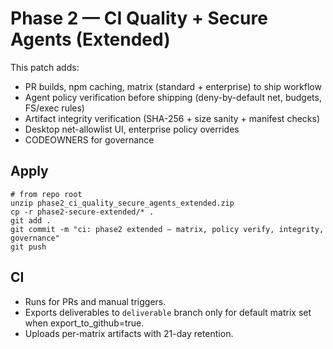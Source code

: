 # Phase 2 — CI Quality + Secure Agents (Extended)

This patch adds:
- PR builds, npm caching, matrix (standard + enterprise) to ship workflow
- Agent policy verification before shipping (deny-by-default net, budgets, FS/exec rules)
- Artifact integrity verification (SHA-256 + size sanity + manifest checks)
- Desktop net-allowlist UI, enterprise policy overrides
- CODEOWNERS for governance

## Apply
```
# from repo root
unzip phase2_ci_quality_secure_agents_extended.zip
cp -r phase2-secure-extended/* .
git add .
git commit -m "ci: phase2 extended — matrix, policy verify, integrity, governance"
git push
```

## CI
- Runs for PRs and manual triggers.
- Exports deliverables to `deliverable` branch only for default matrix set when export_to_github=true.
- Uploads per-matrix artifacts with 21-day retention.

